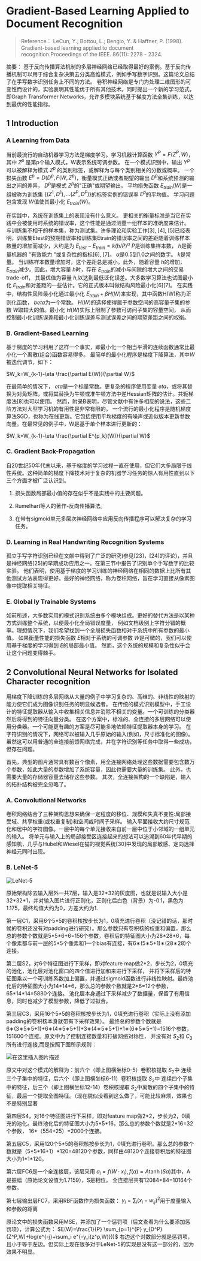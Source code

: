 # Gradient-Based Learning Applied to Document Recognition

> Reference： LeCun, Y.; Bottou, L.; Bengio, Y. & Haffner, P. (1998). Gradient-based learning applied to document recognition.Proceedings of the IEEE. 86(11): 2278 - 2324.

摘要：
基于反向传播算法机制的多层神经网络已经取得最好的案例。基于反向传播机制可以用于综合复杂决策去分类高维模式，例如手写数字识别。这篇论文总结了在手写数字识别任务上不同的方法。
卷积神经网络是专门为处理二维图形的可变性而设计的，实验表明其性能优于所有其他技术。同时提出一个新的学习范式，即Graph Transformer Networks，允许多模块系统基于梯度方法全集训练，以达到最优的性能指标。

## 1 Introduction

### A Learning from Data

当前最流行的自动机器学习方法是梯度学习。学习机器计算函数
$Y^P=F(Z^P, W)$，
其中
$Z^p$
是第p个输入模式，W表示系统可调参数。
在一个模式识别中，输出
$Y^p$可以被解释为模式
$Z^p$
的类别标签，或解释为与每个类别相关的分数或概率。
一个损失函数
$E^p=D(D^p,F(W,Z^p)$，衡量模式正确或者期望的输出
$D^p$和系统预测的输出之间的差异，
$D^p$是模式
$Z^p$的"正确"或期望输出。
平均损失函数
$E_{train}(W)$是一组被称为训练集
$\{(Z^1,D^1),...(Z^P,D^P)\}$的标签实例的错误率
$E^p$的平均值。
学习问题包含发现
$W$值使其最小化
$E_{train}(W)$。

在实践中，系统在训练集上的表现没有什么意义。
更相关的衡量标准是当它在实践中会被使用时系统的错误率，这个性能是通过测量一组样本的准确度来估计。
与训练集不相干的样本集，称为测试集。许多理论和实验工作[3], [4], [5]已经表明，训练集Etest的预期错误率和训练集Etrain的错误率之间的差距随着训练样本数量的增加而减少，大约是为
$E_{test}-E_{train}=k(h/P)^{\alpha}$
$P$是训练集样本数，
$h$是衡量机器的 "有效能力 "或复杂性的指标[6], [7]。
$\alpha$是0.5到1.0之间的数字。
$k$是常量。
当训练样本数量增加时，这个差距总是减小。此外，随着容量
$h$的增加，
$E_{train}$减少。因此，增大容量
$h$时，存在
$E_{train}$的减小与间隙的增大之间的交易trade-off，
其最优值为容量
$h$,以达到最低泛化误差。大多数学习算法也试图最小化
$E_{train}$和对差距的一些估计。它的正式版本叫做结构风险最小化[6][7]。
在实践中，结构性风险最小化通过最小化
$E_{train} + \beta H(W)$来实现，其中函数H(W)称为正则化函数，
$beta$为一个常数。
$H(W)$的选择使得属于参数空间的高容量子集的参数
$W$取较大的值。最小化
$H(W)$实际上限制了参数可访问子集的容量空间，
从而控制最小化训练误差和最小化训练误差与测试误差之间的期望差距之间的权衡。

### B. Gradient-Based Learning

基于梯度的学习利用了这样一个事实，即最小化一个相当平滑的连续函数通常比最小化一个离散(组合)函数容易得多。
最简单的最小化程序是梯度下降算法，其中$W$被迭代调节，如下：

$W_k=W_{k-1}-\eta \frac{\partial E(W)}{\partial W}$

在最简单的情况下，
$eta$是一个标量常数。更复杂的程序使用变量
$eta$，或将其替换为对角矩阵，或将其替换为牛顿或准牛顿方法中逆Hessian矩阵的估计。共轭梯度法[8]也可以使用。
然而，附录B表明，尽管文献中有许多相反的说法，这些二阶方法对大型学习机的有用性是非常有限的。
一个流行的最小化程序是随机梯度算法SGD，也称为在线更新。它包括使用平均梯度的有噪声或近似版本更新参数向量。在最常见的例子中，W是基于单个样本进行更新的：

$W_k=W_{k-1}-\eta \frac{\partial E^{p_k}(W)}{\partial W}$

### C. Gradient Back-Propagation

自20世纪50年代末以来，基于梯度的学习过程一直在使用，但它们大多局限于线性系统。这种简单的梯度下降技术对于复杂的机器学习任务的惊人有用性直到以下三个方面才被广泛认识到。

1. 损失函数局部最小值的存在似乎不是实践中的主要问题。

2. Rumelhart等人的著作-反向传播算法。

3. 在带有sigmoid单元多层次神经网络中应用反向传播程序可以解决复杂的学习任务。

### D. Learning in Real Handwriting Recognition Systems

孤立手写字符识别已经在文献中得到了广泛的研究(参见[23]，[24]的评论)，并且是神经网络[25]的早期成功应用之一。在第三节中报告了识别单个手写数字的比较实验。
他们表明，使用基于梯度的学习训练的神经网络在相同的数据上比所有其他测试方法表现得更好。最好的神经网络，称为卷积网络，旨在学习直接从像素图像中提取相关特征。

### E. Global ly Trainable Systems

如前所述，大多数实用的模式识别系统由多个模块组成。更好的替代方法是以某种方式训练整个系统，以便最小化全局错误度量，
例如文档级别上字符分错的概率。理想情况下，我们希望找到一个全局损失函数相对于系统中所有参数的最小值。
如果衡量性能的损失函数
$E$相对于系统的可调参数
$W$是可微的，我们可以使用基于梯度的学习得到
$E$的局部最小值。
然而，这个系统的规模和复杂性似乎会让这个问题变得棘手。

## 2 Convolutional Neural Networks for Isolated Character recognition

用梯度下降训练的多层网络从大量的例子中学习复杂的、高维的、非线性的映射的能力使它们成为图像识别任务的明显候选者。
在传统的模式识别模型中，手工设计的特征提取器从输入中收集相关信息并消除不相关的变量。一个可训练的分类器然后将得到的特征向量分类。
在这个方案中，标准的、全连接的多层网络可以使用分类器。一个可能更有趣的方案是尽可能多地依赖特征提取器本身的学习。
在字符识别的情况下，网络可以被输入几乎原始的输入(例如，尺寸标准化的图像)。虽然这可以用普通的全连接前馈网络完成，并在字符识别等任务中取得一些成功，但存在问题。

首先，典型的图片通常具有数百个像素，用全连接网络处理这些数据需要包含数万个参数，如此大量的参数增加了系统容量，因此也需要大量的训练集。
此外，也需要大量的存储器容量去储存这些参数。
其次，全连接架构的一个缺陷是，输入的拓扑结构被完全忽略了。

### A. Convolutional Networks

卷积网络结合了三种架构思想来确保一定程度的移位、规模和失真不变性:局部接受域、共享权重(或权重复制)和空间或时间子采样。
输入平面接收大约尺寸规范化和居中的字符图像。一层中的每个单元接收来自前一层中位于小邻域的一组单元的输入。
将单元与输入上的局部接受区连接起来的想法可以追溯到60年代早期的感知机，几乎与Hubel和Wiesel在猫的视觉系统[30]中发现的局部敏感、定向选择神经元同时出现。

### B. LeNet-5

![LeNet-5](https://img-blog.csdnimg.cn/d6bac0bbbdab440ea771cdcd79dc7427.png)

原始架构除去输入层外一共7层，输入是32\*32的灰度图，也就是说输入大小是32\*32\*1，并对输入图片进行正则化，正则化后白色（背景）为-0.1，黑色为1.175，最终均值大约为0，方差大约为1.

第一层C1，采用6个5\*5的卷积核按步长为1，0填充进行卷积（没记错的话，那时候的卷积还没有对padding进行研究）。那么参数只有卷积核的权重和偏置，那么总的参数个数就是5\*5\*6+6=156个参数，卷积后的特征图大小为28\*28\*6，每个像素都与前一层的5\*5个像素和1一个bias有连接，有6∗(5∗5+1)∗(28∗28)个连接。

第二层S2，对6个特征图进行下采样，即对feature map做2\*2，步长为2，0填充的池化，池化层对池化窗口的四个值进行加和来进行下采样，
并将下采样后的特征图乘以一个可训练系数加上偏置，并通过sigmoid函数进行非线性映射。最终池化后的特征图大小为14\*14\*6，那么总的参数个数就是2\*6=12个参数，
65\*14\*14=5880个连接。 池化层本身通过下采样减少了数据量，保留了有用信息，同时也减少了模型参数，降低了过拟合。

第三层C3，采用16个5\*5的卷积核按步长为1，0填充进行卷积（实际上没有添加padding的卷积核本身就带有下采样效果）。
最终总的参数个数就是6∗(3∗5∗5+1)+6∗(4∗5∗5+1)+3∗(4∗5∗5+1)+1∗(6∗5∗5+1)=1516个参数，151600个连接。原文中为了控制连接数量和打破网络对称性，
并没有对
$S_2$和
$C_3$所有进行连接,而是按照下图所示规则：

![在这里插入图片描述](https://img-blog.csdnimg.cn/606e453693594219a008bdf315b22a48.png)

原文中对这个模式的解释为：前六个（即上图横坐标0-5）卷积核提取
$S_2$中 连续三个子集中的特征，后六个（即上图横坐标6-11）卷积核提取
$S_2$中 连续四个子集中的特征，后三个（即上图横坐标12-14）卷积核提取
$S_2$中离散的四个子集中的特征，最后一个提取全图特征。（现在貌似没看到这么做了，可能比较麻烦，效果也不是特别显著

第四层S4，对16个特征图进行下采样，即对feature map做2\*2，步长为2，0填充的池化。最终池化后的特征图大小为5\*5\*16，那么总的参数个数就是2\*16=32个参数，
16\*（554+25）=2000个连接。

第五层C5，采用120个5\*5的卷积核按步长为1，0填充进行卷积。那么总的参数个数就是（5\*5\*16+1）\*120=48120个参数，同样由48120个连接卷积后的特征图大小为1\*1\*120。

第六层FC6是一个全连接层，该层采用
$a_i=f(W \cdot x_i),f(a) = A \tanh (S a)$其中，A是振幅（原始论文设值为1.7159），S是相位。
全连接层共有12084+84=10164个参数。

第七层输出层FC7，采用RBF函数作为损失函数：
$y_i=\sum_i(x_i-w_{ij})^2$用于度量输入和参数的距离

原论文中的损失函数采用MSE，并添加了一个惩罚项（后文查看为什么要添加惩罚项），计算公式为：
$E(W)=\frac{1}{P} \sum_{p=1}^{P} y_{D^P}(Z^P,W)+log(e^{-j}+\sum_i e^{-y_i(z^p,W)}))$
右边这个对数部分就是惩罚项，且小于等于左边。但实际上现在很多对于LeNet-5的实现是没有这一部分的，因为效果不明显。
